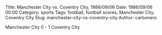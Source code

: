 Title: Manchester City vs. Coventry City, 1986/09/06
Date: 1986/09/06 00:00
Category: sports
Tags: football, football scores, Manchester City, Coventry City
Slug: manchester-city-vs-coventry-city
Author: carbonero


Manchester City 0 - 1 Coventry City

